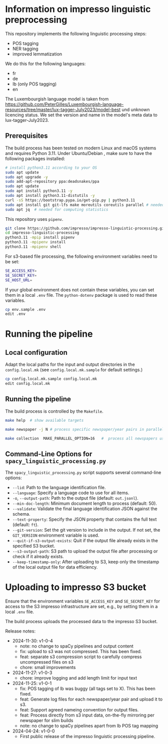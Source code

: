 # Information on impresso linguistic preprocessing

This repository implements the following linguistic processing steps:

- POS tagging
- NER tagging
- improved lemmatization

We do this for the following languages:

- fr
- de
- lb (only POS tagging)
- en

The Luxembourgish language model is taken from
https://github.com/PeterGilles/Luxembourgish-language-resources/tree/master/lux-tagger-July2023/model-best
und unknown licencing status. We set the version and name in the model's meta data to lux-tagger-July2023.

## Prerequisites

The build process has been tested on modern Linux and macOS systems and requires
Python 3.11. Under Ubuntu/Debian
, make sure to have the following packages installed:

```sh
# install python3.11 according to your OS
sudo apt update
sudo apt upgrade -y
sudo add-apt-repository ppa:deadsnakes/ppa
sudo apt update
sudo apt install python3.11 -y
sudo apt install python3.11-distutils -y
curl -sS https://bootstrap.pypa.io/get-pip.py | python3.11
sudo apt install git git-lfs make moreutils coreutils parallel # needed for building
sudo apt jq  # needed for computing statistics
```

This repository uses `pipenv`.

```sh
git clone https://github.com/impresso/impresso-linguistic-processing.git
cd impresso-linguistic-processing
python3.11 -mpip install pipenv
python3.11 -mpipenv install
python3.11 -mpipenv shell
```

For s3-based file processing, the following environment variables need to be set:

```sh
SE_ACCESS_KEY=
SE_SECRET_KEY=
SE_HOST_URL=
```

If your global environment does not contain these variables, you can set them in a local
`.env` file. The `python-dotenv` package is used to read these variables.

```sh
cp env.sample .env
edit .env
```

# Running the pipeline

## Local configuration

Adapt the local paths for the input and output directories in the
`config.local.mk` (see `config.local.mk.sample` for default settings.)

```sh
cp config.local.mk.sample config.local.mk
edit config.local.mk
```

## Running the pipeline

The build process is controlled by the `Makefile`.

```sh
make help  # show available targets

make newspaper -j N # process specific newspaper/year pairs in parallel typically for testing

make collection  MAKE_PARALLEL_OPTION=16   #  process all newspapers using parallel processing within newspaper/year pairs
```

## Command-Line Options for `spacy_linguistic_processing.py`

The `spacy_linguistic_processing.py` script supports several command-line options:

- `--lid`: Path to the language identification file.
- `--language`: Specify a language code to use for all items.
- `-o`, `--output-path`: Path to the output file (default: `out.jsonl`).
- `--min-doc-length`: Minimum document length to process (default: 50).
- `--validate`: Validate the final language identification JSON against the schema.
- `--text-property`: Specify the JSON property that contains the full text (default: `ft`).
- `--git-version`: Set the git version to include in the output. If not set, the `GIT_VERSION` environment variable is used.
- `--quit-if-s3-output-exists`: Quit if the output file already exists in the specified S3 bucket.
- `--s3-output-path`: S3 path to upload the output file after processing or check if it already exists.
- `--keep-timestamp-only`: After uploading to S3, keep only the timestamp of the local output file for data efficiency.

# Uploading to impresso S3 bucket

Ensure that the environment variables `SE_ACCESS_KEY` and `SE_SECRET_KEY` for access to the
S3 impresso infrastructure are set, e.g., by setting them in a local `.env` file.

The build process uploads the processed data to the impresso S3 bucket.

Release notes:

- 2024-11-30: v1-0-4
  - note: no change to spaCy pipelines and output content
  - fix: upload to s3 was not compressed. This has been fixed.
  - feat: separate s3 compression script to carefully compress uncompressed files on s3
  - chore: small improvements
- 2024-11-27: v1-0-3
  - chore: improve logging and add length limit for input text
- 2024-11-25: v1-0-1
  - fix: POS tagging of lb was buggy (all tags set to X). This has been fixed.
  - feat: Generate log files for each newspaper/year pair and upload it to s3.
  - feat: Support agreed nameing convention for output files.
  - feat: Process directly from s3 input data, on-the-fly mirroring per newspaper for
    slim builds
  - note: no change to spaCy pipelines apart from lb POS tag mapping
- 2024-04-24: v1-0-0
  - First public release of the impresso linguistic processing pipeline.
